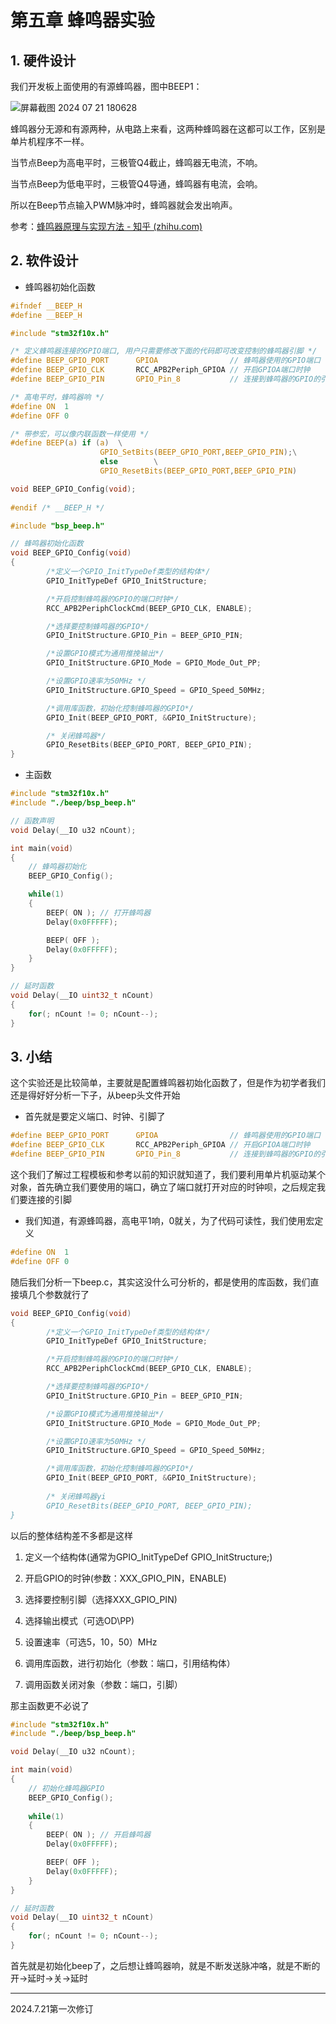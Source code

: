 # 第五章 蜂鸣器实验

## 1. 硬件设计

我们开发板上面使用的有源蜂鸣器，图中BEEP1：

![屏幕截图 2024 07 21 180628](https://img.picgo.net/2024/07/21/-2024-07-21-18062893891a234e02235d.png)

蜂鸣器分无源和有源两种，从电路上来看，这两种蜂鸣器在这都可以工作，区别是单片机程序不一样。

当节点Beep为高电平时，三极管Q4截止，蜂鸣器无电流，不响。

当节点Beep为低电平时，三极管Q4导通，蜂鸣器有电流，会响。

所以在Beep节点输入PWM脉冲时，蜂鸣器就会发出响声。

参考：[蜂鸣器原理与实现方法 - 知乎 (zhihu.com)](https://zhuanlan.zhihu.com/p/513107262)

## 2. 软件设计

- 蜂鸣器初始化函数

```c
#ifndef __BEEP_H
#define	__BEEP_H

#include "stm32f10x.h"

/* 定义蜂鸣器连接的GPIO端口, 用户只需要修改下面的代码即可改变控制的蜂鸣器引脚 */
#define BEEP_GPIO_PORT    	GPIOA			     // 蜂鸣器使用的GPIO端口
#define BEEP_GPIO_CLK 	    RCC_APB2Periph_GPIOA // 开启GPIOA端口时钟
#define BEEP_GPIO_PIN		GPIO_Pin_8			 // 连接到蜂鸣器的GPIO的引脚

/* 高电平时，蜂鸣器响 */
#define ON  1
#define OFF 0

/* 带参宏，可以像内联函数一样使用 */
#define BEEP(a)	if (a)	\
					GPIO_SetBits(BEEP_GPIO_PORT,BEEP_GPIO_PIN);\
					else		\
					GPIO_ResetBits(BEEP_GPIO_PORT,BEEP_GPIO_PIN)

void BEEP_GPIO_Config(void);
					
#endif /* __BEEP_H */


```

```c
#include "bsp_beep.h"   

// 蜂鸣器初始化函数
void BEEP_GPIO_Config(void)
{        
        /*定义一个GPIO_InitTypeDef类型的结构体*/
        GPIO_InitTypeDef GPIO_InitStructure;

        /*开启控制蜂鸣器的GPIO的端口时钟*/
        RCC_APB2PeriphClockCmd(BEEP_GPIO_CLK, ENABLE); 

        /*选择要控制蜂鸣器的GPIO*/                                                               
        GPIO_InitStructure.GPIO_Pin = BEEP_GPIO_PIN;    

        /*设置GPIO模式为通用推挽输出*/
        GPIO_InitStructure.GPIO_Mode = GPIO_Mode_Out_PP;   

        /*设置GPIO速率为50MHz */   
        GPIO_InitStructure.GPIO_Speed = GPIO_Speed_50MHz; 

        /*调用库函数，初始化控制蜂鸣器的GPIO*/
        GPIO_Init(BEEP_GPIO_PORT, &GPIO_InitStructure);             

        /* 关闭蜂鸣器*/
        GPIO_ResetBits(BEEP_GPIO_PORT, BEEP_GPIO_PIN);     
}
```

- 主函数

```c
#include "stm32f10x.h"
#include "./beep/bsp_beep.h"

// 函数声明
void Delay(__IO u32 nCount); 

int main(void)
{    
    // 蜂鸣器初始化
    BEEP_GPIO_Config();    

    while(1)
    {        
        BEEP( ON ); // 打开蜂鸣器     
        Delay(0x0FFFFF);    

        BEEP( OFF );        
        Delay(0x0FFFFF);
    }
}

// 延时函数
void Delay(__IO uint32_t nCount) 
{
    for(; nCount != 0; nCount--);
}
```

## 3. 小结

这个实验还是比较简单，主要就是配置蜂鸣器初始化函数了，但是作为初学者我们还是得好好分析一下子，从beep头文件开始

- 首先就是要定义端口、时钟、引脚了

```c
#define BEEP_GPIO_PORT    	GPIOA			     // 蜂鸣器使用的GPIO端口
#define BEEP_GPIO_CLK 	    RCC_APB2Periph_GPIOA // 开启GPIOA端口时钟
#define BEEP_GPIO_PIN		GPIO_Pin_8			 // 连接到蜂鸣器的GPIO的引脚
```

这个我们了解过工程模板和参考以前的知识就知道了，我们要利用单片机驱动某个对象，首先确立我们要使用的端口，确立了端口就打开对应的时钟呗，之后规定我们要连接的引脚

- 我们知道，有源蜂鸣器，高电平1响，0就关，为了代码可读性，我们使用宏定义

```c
#define ON  1
#define OFF 0
```

随后我们分析一下beep.c，其实这没什么可分析的，都是使用的库函数，我们直接填几个参数就行了

```c
void BEEP_GPIO_Config(void)
{		
		/*定义一个GPIO_InitTypeDef类型的结构体*/
		GPIO_InitTypeDef GPIO_InitStructure;

		/*开启控制蜂鸣器的GPIO的端口时钟*/
		RCC_APB2PeriphClockCmd(BEEP_GPIO_CLK, ENABLE); 

		/*选择要控制蜂鸣器的GPIO*/															   
		GPIO_InitStructure.GPIO_Pin = BEEP_GPIO_PIN;	

		/*设置GPIO模式为通用推挽输出*/
		GPIO_InitStructure.GPIO_Mode = GPIO_Mode_Out_PP;   

		/*设置GPIO速率为50MHz */   
		GPIO_InitStructure.GPIO_Speed = GPIO_Speed_50MHz; 

		/*调用库函数，初始化控制蜂鸣器的GPIO*/
		GPIO_Init(BEEP_GPIO_PORT, &GPIO_InitStructure);			 
    
		/* 关闭蜂鸣器yi
		GPIO_ResetBits(BEEP_GPIO_PORT, BEEP_GPIO_PIN);	 
}

```

以后的整体结构差不多都是这样

1. 定义一个结构体(通常为GPIO_InitTypeDef GPIO_InitStructure;)

2. 开启GPIO的时钟(参数：XXX_GPIO_PIN，ENABLE)

3. 选择要控制引脚（选择XXX_GPIO_PIN)

4. 选择输出模式（可选OD\PP)

5. 设置速率（可选5，10，50）MHz

6. 调用库函数，进行初始化（参数：端口，引用结构体）

7. 调用函数关闭对象（参数：端口，引脚）

那主函数更不必说了

```c
#include "stm32f10x.h"
#include "./beep/bsp_beep.h"

void Delay(__IO u32 nCount); 

int main(void)
{	
	// 初始化蜂鸣器GPIO
	BEEP_GPIO_Config();	
	
	while(1)
	{		
		BEEP( ON ); // 开启蜂鸣器	
		Delay(0x0FFFFF);	

		BEEP( OFF );		
		Delay(0x0FFFFF);
	}
}

// 延时函数
void Delay(__IO uint32_t nCount) 
{
	for(; nCount != 0; nCount--);
}
```

首先就是初始化beep了，之后想让蜂鸣器响，就是不断发送脉冲咯，就是不断的开->延时->关->延时

---

2024.7.21第一次修订
